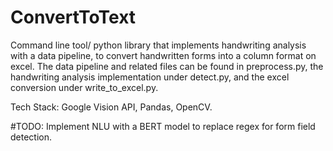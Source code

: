 # ConvertToText
Command line tool/ python library that implements handwriting analysis with a data pipeline, to convert handwritten forms into a column format on excel. The data pipeline and related files can be found in preprocess.py, the handwriting analysis implementation under detect.py, and the excel conversion under write_to_excel.py.

Tech Stack: Google Vision API, Pandas, OpenCV.

#TODO: Implement NLU with a BERT model to replace regex for form field detection.
